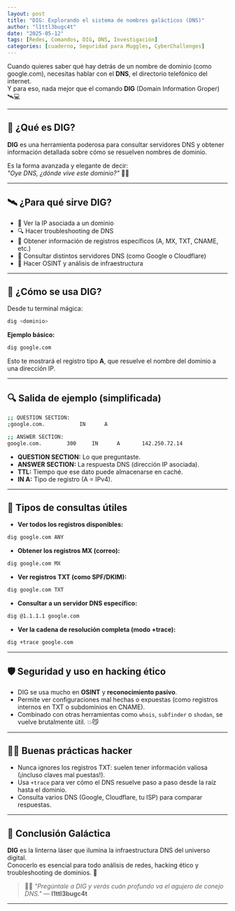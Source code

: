 ```yaml
---
layout: post
title: "DIG: Explorando el sistema de nombres galácticos (DNS)"
author: "l1ttl3bugc4t"
date: "2025-05-12"
tags: [Redes, Comandos, DIG, DNS, Investigación]
categories: [cuaderno, Seguridad para Muggles, CyberChallenges]
---
```


Cuando quieres saber qué hay detrás de un nombre de dominio (como google.com), necesitas hablar con el **DNS**, el directorio telefónico del internet.  
Y para eso, nada mejor que el comando **DIG** (Domain Information Groper) 🛰️💻

---

## 🌠 ¿Qué es DIG?

**DIG** es una herramienta poderosa para consultar servidores DNS y obtener información detallada sobre cómo se resuelven nombres de dominio.

Es la forma avanzada y elegante de decir:  
_"Oye DNS, ¿dónde vive este dominio?"_ 🧠🌐

---

## 🛰️ ¿Para qué sirve DIG?

- 🧭 Ver la IP asociada a un dominio
- 🔍 Hacer troubleshooting de DNS
- 🧠 Obtener información de registros específicos (A, MX, TXT, CNAME, etc.)
- 📡 Consultar distintos servidores DNS (como Google o Cloudflare)
- 🎯 Hacer OSINT y análisis de infraestructura

---

## 🐾 ¿Cómo se usa DIG?

Desde tu terminal mágica:

```bash
dig <dominio>
```

**Ejemplo básico:**

```bash
dig google.com
```

Esto te mostrará el registro tipo **A**, que resuelve el nombre del dominio a una dirección IP.

---

## 🔍 Salida de ejemplo (simplificada)

```bash
;; QUESTION SECTION:
;google.com.           IN      A

;; ANSWER SECTION:
google.com.        300     IN      A       142.250.72.14
```

- **QUESTION SECTION:** Lo que preguntaste.
- **ANSWER SECTION:** La respuesta DNS (dirección IP asociada).
- **TTL:** Tiempo que ese dato puede almacenarse en caché.
- **IN A:** Tipo de registro (A = IPv4).

---

## 🔧 Tipos de consultas útiles

- **Ver todos los registros disponibles:**

```bash
dig google.com ANY
```

- **Obtener los registros MX (correo):**

```bash
dig google.com MX
```

- **Ver registros TXT (como SPF/DKIM):**

```bash
dig google.com TXT
```

- **Consultar a un servidor DNS específico:**

```bash
dig @1.1.1.1 google.com
```

- **Ver la cadena de resolución completa (modo +trace):**

```bash
dig +trace google.com
```

---

## 🛡️ Seguridad y uso en hacking ético

- DIG se usa mucho en **OSINT** y **reconocimiento pasivo**.
- Permite ver configuraciones mal hechas o expuestas (como registros internos en TXT o subdominios en CNAME).
- Combinado con otras herramientas como `whois`, `subfinder` o `shodan`, se vuelve brutalmente útil. 💥😼

---

## 🐱‍💻 Buenas prácticas hacker

- Nunca ignores los registros TXT: suelen tener información valiosa (¡incluso claves mal puestas!).
- Usa `+trace` para ver cómo el DNS resuelve paso a paso desde la raíz hasta el dominio.
- Consulta varios DNS (Google, Cloudflare, tu ISP) para comparar respuestas.

---

## 🚩 Conclusión Galáctica

**DIG** es la linterna láser que ilumina la infraestructura DNS del universo digital.  
Conocerlo es esencial para todo análisis de redes, hacking ético y troubleshooting de dominios. 🌌

> 🐾✨ _"Pregúntale a DIG y verás cuán profundo va el agujero de conejo DNS."_ — **l1ttl3bugc4t**

---
